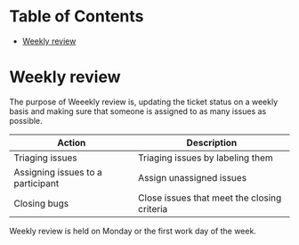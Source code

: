 Table of Contents
=================

  * [Weekly review](#weekly-review)

# Weekly review

The purpose of Weeekly review is, updating the ticket status on a weekly basis
and making sure that someone is assigned to as many issues as possible.

| Action | Description |
|--------|-------------|
| Triaging issues                       | Triaging issues by labeling them |
| Assigning issues to a participant     | Assign unassigned issues |
| Closing bugs                          | Close issues that meet the closing criteria |

Weekly review is held on Monday or the first work day of the week.
